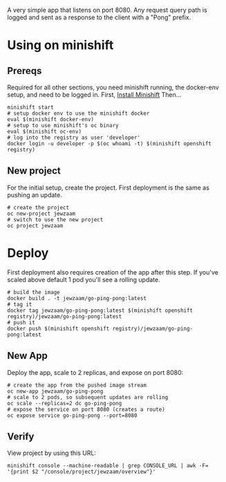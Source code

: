 A very simple app that listens on port 8080.
Any request query path is logged and sent as a response to the client with a "Pong" prefix.

# Using on minishift

## Prereqs
Required for all other sections, you need minishift running, the docker-env setup, and need to be logged in.
First, [Install Minishift](https://docs.openshift.org/latest/minishift/getting-started/installing.html)
Then...
```
minishift start
# setup docker env to use the minishift docker
eval $(minishift docker-env)
# setup to use minishift's oc binary
eval $(minishift oc-env)
# log into the registry as user 'developer'
docker login -u developer -p $(oc whoami -t) $(minishift openshift registry)
```

## New project
For the initial setup, create the project.  First deployment is the same as pushing an update.
```
# create the project
oc new-project jewzaam
# switch to use the new project
oc project jewzaam
```

# Deploy
First deployment also requires creation of the app after this step.
If you've scaled above default 1 pod you'll see a rolling update.
```
# build the image
docker build . -t jewzaam/go-ping-pong:latest
# tag it
docker tag jewzaam/go-ping-pong:latest $(minishift openshift registry)/jewzaam/go-ping-pong:latest
# push it
docker push $(minishift openshift registry)/jewzaam/go-ping-pong:latest
```

## New App
Deploy the app, scale to 2 replicas, and expose on port 8080:
```
# create the app from the pushed image stream
oc new-app jewzaam/go-ping-pong
# scale to 2 pods, so subsequent updates are rolling
oc scale --replicas=2 dc go-ping-pong
# expose the service on port 8080 (creates a route)
oc expose service go-ping-pong --port=8080
```

## Verify
View project by using this URL:
```
minishift console --machine-readable | grep CONSOLE_URL | awk -F= '{print $2 "/console/project/jewzaam/overview"}'
```
